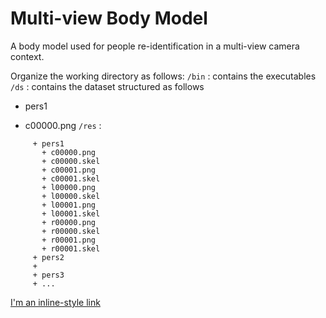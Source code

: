 # Multi-view Body Model
A body model used for people re-identification in a multi-view camera context.



Organize the working directory as follows:
`/bin` : contains the executables
`/ds`  : contains the dataset structured as follows
* pers1
 +  c00000.png
`/res`  : 
```  +
     + pers1
       + c00000.png
       + c00000.skel
       + c00001.png
       + c00001.skel
       + l00000.png
       + l00000.skel
       + l00001.png
       + l00001.skel
       + r00000.png
       + r00000.skel
       + r00001.png
       + r00001.skel
     + pers2
     +
     + pers3
     + ...
```
[I'm an inline-style link](https://www.google.com)